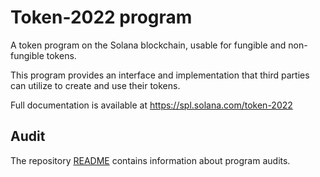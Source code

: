 # Token-2022 program

A token program on the Solana blockchain, usable for fungible and non-fungible tokens.

This program provides an interface and implementation that third parties can
utilize to create and use their tokens.

Full documentation is available at https://spl.solana.com/token-2022

## Audit

The repository [README](https://github.com/solana-labs/solana-program-library#audits)
contains information about program audits.
